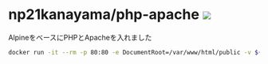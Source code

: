 # np21kanayama/php-apache [![](https://images.microbadger.com/badges/image/np21kanayama/php-apache.svg)](https://microbadger.com/images/np21kanayama/php-apache "Get your own image badge on microbadger.com")

AlpineをベースにPHPとApacheを入れました

```sh
docker run -it --rm -p 80:80 -e DocumentRoot=/var/www/html/public -v ${pwd}:/var/www/html -v ${pwd}/init.sh:/init.sh np21kanayama/php-apache
```